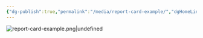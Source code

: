 ```yaml
---
{"dg-publish":true,"permalink":"/media/report-card-example/","dgHomeLink":true}
---
```


![report-card-example.png|undefined](/img/user/Media/report-card-example.png)